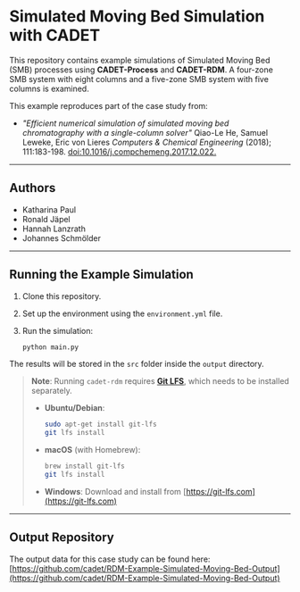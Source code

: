 # Simulated Moving Bed Simulation with CADET

This repository contains example simulations of Simulated Moving Bed (SMB) processes using **CADET-Process** and **CADET-RDM**. A four-zone SMB system with eight columns and a five-zone SMB system with five columns is examined.

This example reproduces part of the case study from:

* *"Efficient numerical simulation of simulated moving bed chromatography with a single-column solver"*
  Qiao-Le He, Samuel Leweke, Eric von Lieres
  *Computers & Chemical Engineering* (2018); 111:183-198.
  [doi:10.1016/j.compchemeng.2017.12.022.](https://www.sciencedirect.com/science/article/pii/S0098135417304520)

---

## Authors

* Katharina Paul
* Ronald Jäpel
* Hannah Lanzrath
* Johannes Schmölder

---

## Running the Example Simulation

1. Clone this repository.
2. Set up the environment using the `environment.yml` file.
3. Run the simulation:

   ```bash
   python main.py
   ```

The results will be stored in the `src` folder inside the `output` directory.

> **Note**: Running `cadet-rdm` requires [**Git LFS**](https://git-lfs.com/), which needs to be installed separately.
>
> * **Ubuntu/Debian**:
>
>   ```bash
>   sudo apt-get install git-lfs
>   git lfs install
>   ```
>
> * **macOS** (with Homebrew):
>
>   ```bash
>   brew install git-lfs
>   git lfs install
>   ```
>
> * **Windows**:
>   Download and install from [https://git-lfs.com](https://git-lfs.com)

---

## Output Repository

The output data for this case study can be found here:
[https://github.com/cadet/RDM-Example-Simulated-Moving-Bed-Output](https://github.com/cadet/RDM-Example-Simulated-Moving-Bed-Output)